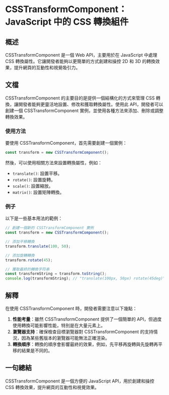<!--
Meta Description: # CSSTransformComponent：JavaScript 中的 CSS 轉換組件 ## 概述 CSSTransformComponent 是一個 Web API，主要用於在 JavaScript 中處理 CSS 轉換屬性。它讓開發者能夠以更簡單的方式創建和操控 2D 和 3D 的轉換效果...
Meta Keywords: csstransformcomponent, javascript, transform, css, api
-->

# CSSTransformComponent：JavaScript 中的 CSS 轉換組件

## 概述
CSSTransformComponent 是一個 Web API，主要用於在 JavaScript 中處理 CSS 轉換屬性。它讓開發者能夠以更簡單的方式創建和操控 2D 和 3D 的轉換效果，提升網頁的互動性和視覺吸引力。

## 文檔
CSSTransformComponent 的主要目的是提供一個結構化的方式來管理 CSS 轉換，讓開發者能夠更靈活地設置、修改和獲取轉換屬性。使用此 API，開發者可以創建一個 CSSTransformComponent 實例，並使用各種方法來添加、刪除或調整轉換效果。

### 使用方法
要使用 CSSTransformComponent，首先需要創建一個實例：

```javascript
const transform = new CSSTransformComponent();
```

然後，可以使用相關方法來設置轉換屬性，例如：

- `translate()`: 設置平移。
- `rotate()`: 設置旋轉。
- `scale()`: 設置縮放。
- `matrix()`: 設置矩陣轉換。

### 例子
以下是一些基本用法的範例：

```javascript
// 創建一個新的 CSSTransformComponent 實例
const transform = new CSSTransformComponent();

// 添加平移轉換
transform.translate(100, 50);

// 添加旋轉轉換
transform.rotate(45);

// 獲取最終的轉換字符串
const transformString = transform.toString();
console.log(transformString); // "translate(100px, 50px) rotate(45deg)"
```

## 解釋
在使用 CSSTransformComponent 時，開發者需要注意以下幾點：

1. **性能考量**：雖然 CSSTransformComponent 提供了一個簡單的 API，但過度使用轉換可能影響性能，特別是在大量元素上。
2. **瀏覽器支持**：確保檢查目標瀏覽器對 CSSTransformComponent 的支持情況，因為某些舊版本的瀏覽器可能無法正確渲染。
3. **轉換順序**：轉換的順序會影響最終的效果，例如，先平移再旋轉與先旋轉再平移的結果是不同的。

## 一句總結
CSSTransformComponent 是一個方便的 JavaScript API，用於創建和操控 CSS 轉換效果，提升網頁的互動性和視覺效果。